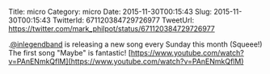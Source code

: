Title: micro
Category: micro
Date: 2015-11-30T00:15:43
Slug: 2015-11-30T00:15:43
TwitterId: 671120384729726977
TweetUrl: https://twitter.com/mark_philpot/status/671120384729726977

.[@inlegendband](https://twitter.com/inlegendband) is releasing a new song every Sunday this month (Squeee!) The first song "Maybe" is fantastic! [https://www.youtube.com/watch?v=PAnENmkQflM](https://www.youtube.com/watch?v=PAnENmkQflM)